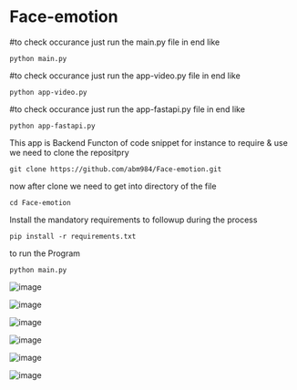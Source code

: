 # Face-emotion
#to check occurance just run the main.py file in end like
```
python main.py
```
#to check occurance just run the app-video.py file in end like
```
python app-video.py
```
#to check occurance just run the app-fastapi.py file in end like
```
python app-fastapi.py
```

This app is Backend Functon of code snippet 
for instance to require & use we need to clone the repositpry
```
git clone https://github.com/abm984/Face-emotion.git
```
now after clone we need to get into directory of the file
```
cd Face-emotion
```
Install the mandatory requirements to followup during the process

```
pip install -r requirements.txt
```
to run the Program 
```
python main.py
```


![image](https://github.com/abm984/Face-emotion/assets/98699771/962f1615-4697-48bc-881d-87ed628172d5)

![image](https://github.com/abm984/Face-emotion/assets/98699771/a7d851d9-9b9f-4d86-80c5-086310b670e3)

![image](https://github.com/abm984/Face-emotion/assets/98699771/533ff527-8b93-4d0c-a056-394c39bc300b)

![image](https://github.com/abm984/Face-emotion/assets/98699771/447d17d3-c2eb-4d02-912a-d9bf0167f2ed)

![image](https://github.com/abm984/Face-emotion/assets/98699771/a6c20b45-231a-423f-9bae-95a4e765906b)

![image](https://github.com/abm984/Face-emotion/assets/98699771/b729986f-adff-4998-98c2-a35f9eb1c834)

